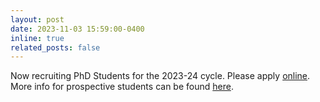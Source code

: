 ```yaml
---
layout: post
date: 2023-11-03 15:59:00-0400
inline: true
related_posts: false
---
```


Now recruiting PhD Students for the 2023-24 cycle. Please apply [online](https://cse.ucsd.edu/graduate/doctoral-programs-computer-science-and-engineering). More info for prospective students can be found [here](/join/).
